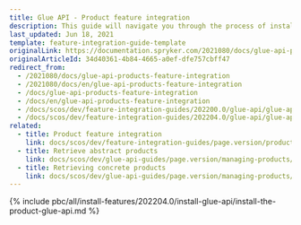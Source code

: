 ```yaml
---
title: Glue API - Product feature integration
description: This guide will navigate you through the process of installing and configuring the Product API feature in Spryker OS.
last_updated: Jun 18, 2021
template: feature-integration-guide-template
originalLink: https://documentation.spryker.com/2021080/docs/glue-api-products-feature-integration
originalArticleId: 34d40361-4b84-4665-a0ef-dfe757cbff47
redirect_from:
  - /2021080/docs/glue-api-products-feature-integration
  - /2021080/docs/en/glue-api-products-feature-integration
  - /docs/glue-api-products-feature-integration
  - /docs/en/glue-api-products-feature-integration
  - /docs/scos/dev/feature-integration-guides/202200.0/glue-api/glue-api-product-feature-integration.html
  - /docs/scos/dev/feature-integration-guides/202204.0/glue-api/glue-api-product-feature-integration.html
related:
  - title: Product feature integration
    link: docs/scos/dev/feature-integration-guides/page.version/product-feature-integration.html
  - title: Retrieve abstract products
    link: docs/scos/dev/glue-api-guides/page.version/managing-products/abstract-products/retrieving-abstract-products.html
  - title: Retrieving concrete products
    link: docs/scos/dev/glue-api-guides/page.version/managing-products/concrete-products/retrieving-concrete-products.html
---
```


{% include pbc/all/install-features/202204.0/install-glue-api/install-the-product-glue-api.md %} <!-- To edit, see /_includes/pbc/all/install-features/202204.0/install-glue-api/install-the-product-glue-api.md -->
